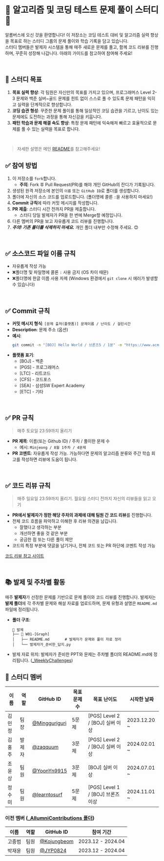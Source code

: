 # 💯 알고리즘 및 코딩 테스트 문제 풀이 스터디📝

알롬버스에 오신 것을 환영합니다! 이 저장소는 코딩 테스트 대비 및 알고리즘 실력 향상을 목표로 하는 스터디 그룹의 문제 풀이와 학습 기록을 담고 있습니다.  
스터디 멤버들은 발제자 시스템을 통해 매주 새로운 문제를 풀고, 함께 코드 리뷰를 진행하며, 꾸준히 성장해 나갑니다. 아래의 가이드를 참고하여 참여해 주세요!

<br />

## 🚀 스터디 목표
1. **목표 실력 향상**: 각 팀원은 자신만의 목표를 가지고 있으며, 프로그래머스 Level 2-3 문제와 백준 실버~골드 문제를 힌트 없이 스스로 풀 수 있도록 문제 패턴을 익히고 실력을 단계적으로 향상합니다.
2. **코딩 습관 형성**: 꾸준한 문제 풀이를 통해 일상적인 코딩 습관을 기르고, 난이도 있는 문제에도 도전하는 과정을 통해 자신감을 키웁니다.
3. **패턴 학습과 문제 해결 속도 향상**: 특정 문제 패턴에 익숙해져 빠르고 효율적으로 문제를 풀 수 있는 실력을 목표로 합니다.
<br />

> 자세한 설명은 메인 [README](https://github.com/AlgorithmStudy-Allumbus)를 참고해주세요! 
> 

## ✅ 참여 방법
1. 이 저장소를 `fork`합니다.
   - **주의**: Fork 후 Pull Request(PR)를 해야 개인 GitHub의 잔디가 기록됩니다.
2. 생성된 원격 저장소에 본인의 `이름` 또는 `GitHub ID`로 폴더를 생성합니다.
3. 폴더에 자신의 소스 코드를 업로드합니다. (폴더명에 콜론 `:`을 사용하지 마세요!)
4. **Commit 규칙**에 따라 커밋 메시지를 작성합니다.
5. **PR 제출**: 스터디 시간 전까지 PR을 제출합니다.
   - 스터디 당일 발제자가 PR을 한 번에 Merge할 예정입니다.
6. 다른 멤버의 PR을 보고 자유롭게 코드 리뷰를 진행합니다.
7. ***주의! 기존 폴더를 삭제하지 마세요.*** 개인 폴더 내부만 수정해 주세요. 😊

<br />

## ✅ 소스코드 파일 이름 규칙
- 자유롭게 작성 가능
- ❌폴더명 및 파일명에 콜론 `:` 사용 금지 (OS 차이 때문)
- ❌폴더명에 한글 이름 사용 자제 (Windows 환경에서 `git clone` 시 에러가 발생할 수 있습니다)

<br />

## ✅ Commit 규칙
- **커밋 메시지 형식**: `[문제 출처(플랫폼)] 문제이름 / 난이도 / 걸린시간`
- **Description**: 문제 주소 (옵션)
- **예시**:
    ```bash
    git commit -m "[BOJ] Hello World / 브론즈5 / 1분" -m "https://www.acmicpc.net/problem/2557"
    ```
- **플랫폼 표기**:
  - [BOJ] - 백준
  - [PGS] - 프로그래머스
  - [LTC] - 리트코드
  - [CFS] - 코드포스
  - [SEA] - 삼성SW Expert Academy
  - [ETC] - 기타

<br />

## ✅ PR 규칙
> 매주 토요일 23:59까지 올리기
- **PR 제목**: 이름(또는 Github ID) / 주차 / 풀이한 문제 수
  - 예시: `Minjeong / 8월 1주차 / 4문제`
- **PR 코멘트**: 자유롭게 작성 가능. 가능하다면 문제의 알고리즘 분류와 주간 학습 회고를 작성하면 리뷰에 도움이 됩니다.
<br />

## ✅ 코드 리뷰 규칙
> 매주 일요일 23:59까지 올리기. 월요일 스터디 전까지 자신의 리뷰들을 읽고 오기
- **PR에서 발제자가 정한 해당 주차의 과제에 대해 팀원 간 코드 리뷰**를 진행합니다.
- 전체 코드 흐름을 파악하고 이해한 후 리뷰 의견을 남깁니다.
  - 잘했다고 생각하는 부분
  - 개선하면 좋을 것 같은 부분
  - 궁금한 점 또는 다른 풀이 제안
- 코드의 특정 부분에 댓글을 남기거나, 전체 코드 또는 PR 하단에 코멘트 작성 가능


[코드 리뷰 참고 사이트](https://devlog-wjdrbs96.tistory.com/231)

<br />

## 📚 발제 및 주차별 활동
매주 **발제자**가 선정한 문제를 기반으로 문제 풀이와 코드 리뷰를 진행합니다. 발제자는 **발제 폴더**에 각 주차별 문제와 해설 자료를 업로드하며, 문제 유형과 설명은 `README.md` 파일에 정리됩니다.

- **폴더 구조**:
  ```plaintext
  📁 발제
  ├── 📁 W01-[Graph]
  │   ├── README.md       # 발제자가 문제와 풀이 자료 정리
  │   └── 발제자가_준비한_답지.py

- 발제 자료 위치: 발제자가 준비한 PPT와 문제는 주차별 폴더의 README.md에 정리됩니다. ([_WeeklyChallenges](https://github.com/AlgorithmStudy-Allumbus/codingtest_algorithm_study/tree/main/_WeeklyChallenges))


## 👥 스터디 멤버

| 이름  | 역할  | GitHub ID | 목표 문제 수 | 목표 난이도                       | 시작한 날짜       |
|-----|-----|-----------|--------------|------------------------------|--------------|
| 김민정 | 팀장  | [@Mingguriguri](https://github.com/Mingguriguri)  | 5문제        | [PGS] Level 2 / [BOJ] 실버 이상  | 2023.12.20 ~ |
| 김홍주 | 발제자 | [@zaqquum](https://github.com/zaqquum)  | 3문제        | [PGS] Level 2 / [BOJ] 실버 이상  | 2024.02.01 ~ |
| 조윤상 | 팀원  | [@YoonYn9915](https://github.com/YoonYn9915)  | 3문제        | [BOJ] 실버 이상                  | 2024.07.01 ~ |
| 정수미 | 팀원  | [@learntosurf](https://github.com/learntosurf)       | 5문제        | [PGS] Level 1 / [BOJ] 브론즈 이상 | 2024.11.01 ~ |

### 이전 멤버 ([_AllumniContributions 폴더](https://github.com/AlgorithmStudy-Allumbus/codingtest_algorithm_study/tree/main/_AlumniContributions))

| 이름  | 역할 | GitHub ID       | 참여 기간             |
|-----|------|-----------------|-------------------|
| 고중범 | 팀원 | [@Kojungbeom](https://github.com/Kojungbeom) | 2023.12 - 2024.04 |
| 박재윤 | 팀원 | [@JYP0824](https://github.com/JYP0824) | 2023.12 - 2024.04 |
